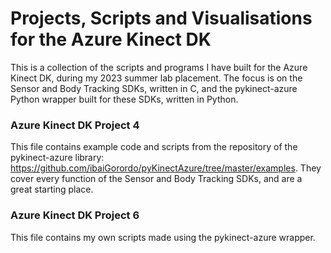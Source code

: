 # Projects, Scripts and Visualisations for the Azure Kinect DK

This is a collection of the scripts and programs I have built for the Azure Kinect DK, during my 2023 summer lab placement.
The focus is on the Sensor and Body Tracking SDKs, written in C, and the pykinect-azure Python wrapper built for these SDKs, written in Python.

### Azure Kinect DK Project 4
This file contains example code and scripts from the repository of the pykinect-azure library: https://github.com/ibaiGorordo/pyKinectAzure/tree/master/examples.
They cover every function of the Sensor and Body Tracking SDKs, and are a great starting place.

### Azure Kinect DK Project 6
This file contains my own scripts made using the pykinect-azure wrapper.